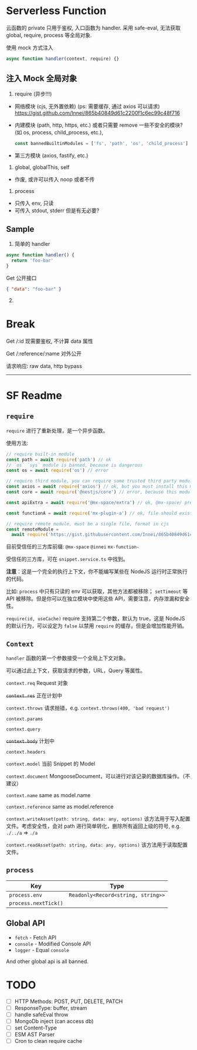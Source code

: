 # Serverless Function

云函数的 private 只用于鉴权, 入口函数为 handler. 采用 safe-eval, 无法获取 global, require, process 等全局对象.

使用 mock 方式注入

```js
async function handler(context, require) {}
```

## 注入 Mock 全局对象

1. require (异步!!!)

- 网络模块 (cjs, 无外置依赖) (ps: 需要缓存, 通过 axios 可以请求) <https://gist.github.com/Innei/865b40849d61c2200f1c6ec99c48f716>
- 内建模块 (path, http, https, etc.) 或者只需要 remove 一些不安全的模块? (如 os, process, child_process, etc.),

  ```js
  const bannedBuiltinModules = ['fs', 'path', 'os', 'child_process']
  ```

- 第三方模块 (axios, fastify, etc.)

1. global, globalThis, self

- 作废, 或许可以传入 noop 或者不传

1. process

- 只传入 env, 只读
- 可传入 stdout, stderr 但是有无必要?

## Sample

1. 简单的 handler

```js
async function handler() {
  return 'foo-bar'
}
```

Get 公开接口

```json
{ "data": "foo-bar" }
```

2.

# Break

Get /:id 现需要鉴权, 不计算 data 属性

Get /:reference/:name 对外公开

<!-- 请求响应: JSON, 原始类型会被挂载到 `{data: }`. 会进行 JSON snakecase 处理 -->

请求响应: raw data, http bypass

---

# SF Readme

## `require`

`require` 进行了重新处理，是一个异步函数。

使用方法:

```js
// require built-in module
const path = await require('path') // ok
// `os` `sys` module is banned, because is dangerous
const os = await require('os') // error

// require third module, you can require some trusted third party modules.
const axios = await require('axios') // ok, but you must install this module in data_dir/node_modules or other NODE_PATH
const core = await require('@nestjs/core') // error, because this module is banned

const apiExtra = await require('@mx-space/extra') // ok, @mx-space/ prefix is trusted, but you must install this module in data_dir/node_modules or other NODE_PATH

const functionA = await require('mx-plugin-a') // ok, file should exist in NODE_PATH

// require remote module, must be a single file, format in cjs
const remoteModule =
  await require('https://gist.githubusercontent.com/Innei/865b40849d61c2200f1c6ec99c48f716/raw/b4ceb3af6b5a52040a1f31594e5ee53154b8b6d5/case-1.js') // ok
```

目前受信任的三方库前缀: `@mx-space` `@innei` `mx-function-`

受信任的三方库，可在 `snippet.service.ts` 中找到。

**注意**：这是一个完全的执行上下文，你不能编写某些在 NodeJS 运行时正常执行的代码。

比如: `process` 中只有只读的 env 可以获取，其他方法都被移除； `setTimeout` 等 API 被移除。但是你可以在独立模块中使用这些 API，需要注意，内存泄漏和安全性。

`require(id, useCache)` require 支持第二个参数，默认为 true，这是 NodeJS 的默认行为，可以设定为 `false` 以禁用 `require` 的缓存，但是会增加性能开销。

## `Context`

`handler` 函数的第一个参数接受一个全局上下文对象。

可以通过此上下文，获取请求的参数，URL，Query 等属性。

`context.req` Request 对象

~~`context.res`~~ 正在计划中

`context.throws` 请求抛错，e.g. `context.throws(400, 'bad request')`

`context.params`

`context.query`

~~`context.body`~~ 计划中

`context.headers`

`context.model` 当前 Snippet 的 Model

`context.document` MongooseDocument<SnippetModel>，可以进行对该记录的数据库操作。（不建议）

`context.name` same as model.name

`context.reference` same as model.reference

`context.writeAsset(path: string, data: any, options)` 该方法用于写入配置文件。考虑安全性，会对 path 进行简单转化，删除所有返回上级的符号, e.g. `./../a` => `./a`

`context.readAsset(path: string, data: any, options)` 该方法用于读取配置文件。

## `process`

| Key                  | Type                               |
| -------------------- | ---------------------------------- |
| `process.env`        | `Readonly<Record<string, string>>` |
| `process.nextTick()` |                                    |

## Global API

- `fetch` - Fetch API
- `console` - Modified Console API
- `logger` - Equal `console`

And other global api is all banned.

# TODO

- [ ] HTTP Methods: POST, PUT, DELETE, PATCH
- [ ] ResponseType: buffer, stream
- [ ] handle safeEval throw
- [ ] MongoDb inject (can access db)
- [ ] set Content-Type
- [ ] ESM AST Parser
- [ ] Cron to clean require cache